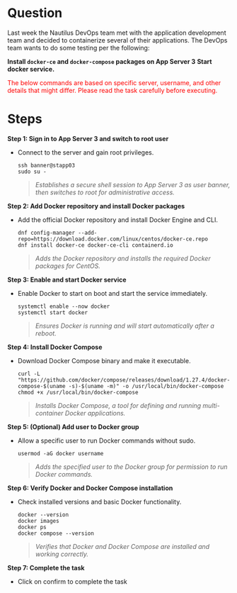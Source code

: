# Question
Last week the Nautilus DevOps team met with the application development team and decided to containerize several of their applications. The DevOps team wants to do some testing per the following:

**Install `docker-ce` and `docker-compose` packages on App Server 3**
**Start docker service.**

<span style="color: red;">The below commands are based on specific server, username, and other details that might differ. Please read the task carefully before executing.</span>

# Steps

**Step 1: Sign in to App Server 3 and switch to root user**
- Connect to the server and gain root privileges.
  ```
  ssh banner@stapp03
  sudo su -
  ```
  > *Establishes a secure shell session to App Server 3 as user banner, then switches to root for administrative access.*

**Step 2: Add Docker repository and install Docker packages**
- Add the official Docker repository and install Docker Engine and CLI.
  ```
  dnf config-manager --add-repo=https://download.docker.com/linux/centos/docker-ce.repo
  dnf install docker-ce docker-ce-cli containerd.io
  ```
  > *Adds the Docker repository and installs the required Docker packages for CentOS.*

**Step 3: Enable and start Docker service**
- Enable Docker to start on boot and start the service immediately.
  ```
  systemctl enable --now docker
  systemctl start docker
  ```
  > *Ensures Docker is running and will start automatically after a reboot.*

**Step 4: Install Docker Compose**
- Download Docker Compose binary and make it executable.
  ```
  curl -L "https://github.com/docker/compose/releases/download/1.27.4/docker-compose-$(uname -s)-$(uname -m)" -o /usr/local/bin/docker-compose
  chmod +x /usr/local/bin/docker-compose
  ```
  > *Installs Docker Compose, a tool for defining and running multi-container Docker applications.*

**Step 5: (Optional) Add user to Docker group**
- Allow a specific user to run Docker commands without sudo.
  ```
  usermod -aG docker username
  ```
  > *Adds the specified user to the Docker group for permission to run Docker commands.*

**Step 6: Verify Docker and Docker Compose installation**
- Check installed versions and basic Docker functionality.
  ```
  docker --version
  docker images
  docker ps
  docker compose --version
  ```
  > *Verifies that Docker and Docker Compose are installed and working correctly.*

**Step 7: Complete the task**
- Click on confirm to complete the task
